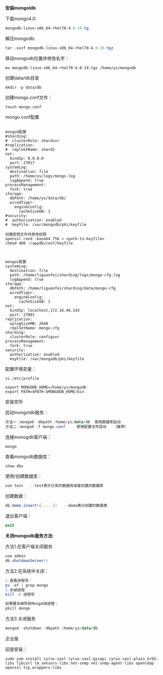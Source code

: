 **安装mongoldb**

下载mongo4.0:

```powershell
mongodb-linux-x86_64-rhel70-4.0.19.tg
```

解压mongodb:

```powershell
tar -xvzf mongodb-linux-x86_64-rhel70-4.0.19.tgz
```

移动mongodb位置并修改名字：

```shell
mv mongodb-linux-x86_64-rhel70-4.0.19.tgz /home/ys/mongodb
```

创建data/db目录

```shell
mkdir -p data/db
```

创建mongo.conf文件：

```shell
touch mongo.conf
```

mongo.conf配置

```shell
   
mongod配置
#sharding:
#  clusterRole: shardsvr
#replication:
#  replSetName: shard1
net:
  bindIp: 0.0.0.0
  port: 27017
systemLog:
  destination: file
  path: /home/ys/logs/mongo.log
  logAppend: true
processManagement:
  fork: true
storage:
  dbPath: /home/ys/data/db/
  wiredTiger:
    engineConfig:
      cacheSizeGB: 1
#security:
#  authorization: enabled
#  keyFile: /var/mongodb/pki/keyfile

创建密钥文件并修改权限
openssl rand -base64 756 > <path-to-keyfile>
chmod 400 ~/appdb/conf/keyfile



mongos配置
systemLog:
  destination: file
  path: /home/liguanfei/sharding/logs/mongo-cfg.log
  logAppend: true
storage:
  dbPath: /home/liguanfei/sharding/data/mongo-cfg
  wiredTiger:
    engineConfig:
      cacheSizeGB: 1
net:
  bindIp: localhost,172.16.46.143
  port: 27001
replication:
  oplogSizeMB: 2048
  replSetName: mongo-cfg
sharding:
  clusterRole: configsvr
processManagement:
  fork: true
security:
  authorization: enabled
  keyFile: /var/mongodb/pki/keyfile

```

配置环境变量：

```shell
vi /etc/profile  
  
export MONGODB_HOME=/home/ys/mongodb  
export PATH=$PATH:$MONGODB_HOME/bin  
```

安装完毕

启动mongoldb服务：

```powershell
方法一：mongod -dbpath /home/ys/data/db  使用数据库启动
方法二：mongod -f mongo.conf     使用配置文件启动   （推荐）
```

连接monogdb客户端：

```shell
mongo
```

查看mongodb数据库：

```powershell
show dbs
```

使用/创建数据库：

```powershell
use test   --test表示已有的数据库或者创建的数据库
```

创建数据：

```powershell
db.demo.insert({.....})   --demo表示创建的数据表
```

退出客户端：

```powershell
exit
```



**关闭mongodb服务方法:**

方法1.在客户端关闭服务

```powershell
use admin
db.shutdownServer()
```

方法2.在系统中关闭：

```powershell
1.查看进程号：
ps -ef | grep mongo
2.杀掉进程
kill -6 进程号

如果要杀掉所有MongoDB进程：
pkill mongo
```

方法3.关闭服务

```powershell
mongod -shutdown -dbpath /home/ys/data/db
```



企业版

前提安装：

```
sudo yum install cyrus-sasl cyrus-sasl-gssapi cyrus-sasl-plain krb5-libs libcurl lm_sensors-libs net-snmp net-snmp-agent-libs openldap openssl tcp_wrappers-libs
```

